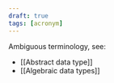 ```yaml
---
draft: true
tags: [acronym]
---
```


Ambiguous terminology, see:

- [[Abstract data type]]
- [[Algebraic data types]]
